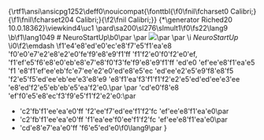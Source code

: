 {\rtf1\ansi\ansicpg1252\deff0\nouicompat{\fonttbl{\f0\fnil\fcharset0 Calibri;}{\f1\fnil\fcharset204 Calibri;}{\f2\fnil Calibri;}}
{\*\generator Riched20 10.0.18362}\viewkind4\uc1 
\pard\sa200\sl276\slmult1\f0\fs22\lang9  \b\f1\lang1049 # NeuroStartUp\b0\par
\par
![](logo.png)\par
\par
\i *NeuroStartUp* \i0\f2\emdash  \f1\'e4\'e8\'ed\'e0\'ec\'e8\'f7\'e5\'f1\'ea\'e8 \'f0\'e0\'e7\'e2\'e8\'e2\'e0\'fe\'f9\'e8\'e9\'f1\'ff \'f1\'f2\'e0\'f0\'f2\'e0\'ef, \'f1\'ef\'e5\'f6\'e8\'e0\'eb\'e8\'e7\'e8\'f0\'f3\'fe\'f9\'e8\'e9\'f1\'ff \'ed\'e0 \'ef\'ee\'e8\'f1\'ea\'e5 \'f1 \'e8\'f1\'ef\'ee\'eb\'fc\'e7\'ee\'e2\'e0\'ed\'e8\'e5\'ec \'ed\'ee\'e2\'e5\'e9\'f8\'e8\'f5 \'f2\'e5\'f5\'ed\'ee\'eb\'ee\'e3\'e8\'e9 \'e8\'f1\'ea\'f3\'f1\'f1\'f2\'e2\'e5\'ed\'ed\'ee\'e3\'ee \'e8\'ed\'f2\'e5\'eb\'eb\'e5\'ea\'f2\'e0.\par
\par
\'cd\'e0\'f8\'e8 \'ef\'f0\'e5\'e8\'ec\'f3\'f9\'e5\'f1\'f2\'e2\'e0:\par
* \'c2\'fb\'f1\'ee\'ea\'e0\'ff \'f2\'ee\'f7\'ed\'ee\'f1\'f2\'fc \'ef\'ee\'e8\'f1\'ea\'e0\par
* \'c2\'fb\'f1\'ee\'ea\'e0\'ff \'f1\'ea\'ee\'f0\'ee\'f1\'f2\'fc \'ef\'ee\'e8\'f1\'ea\'e0\par
* \'cd\'e8\'e7\'ea\'e0\'ff \'f6\'e5\'ed\'e0\f0\lang9\par
}
 